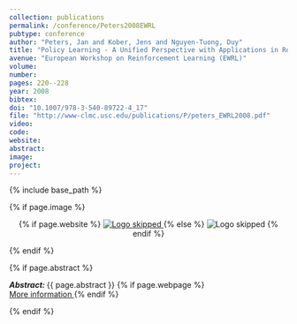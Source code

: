 ```yaml
---
collection: publications
permalink: /conference/Peters2008EWRL
pubtype: conference
author: "Peters, Jan and Kober, Jens and Nguyen-Tuong, Duy"
title: "Policy Learning - A Unified Perspective with Applications in Robotics"
avenue: "European Workshop on Reinforcement Learning (EWRL)"
volume: 
number: 
pages: 220--228
year: 2008
bibtex: 
doi: "10.1007/978-3-540-89722-4_17"
file: "http://www-clmc.usc.edu/publications/P/peters_EWRL2008.pdf"
video: 
code: 
website: 
abstract: 
image: 
project: 
---
```

{% include base_path %}

{% if page.image %}
<p align="center">
{% if page.website %}
<a href="{{ page.website }}"> <img src="{{  page.image }}" alt="Logo skipped" style="max-height:200px"/> </a>
{% else %}
<img src="{{  page.image }}" alt="Logo skipped" />
{% endif %}
</p>
{% endif %}

{% if page.abstract %}
<p> <strong> <em> Abstract: </em> </strong> {{ page.abstract }}
    {% if page.webpage %}
        <a href="{{ page.website}}"> <br> More information </a>
    {% endif %}
</p>
{% endif %}
